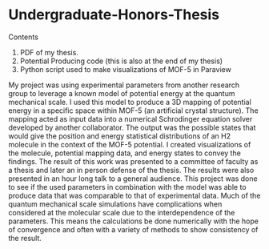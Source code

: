 # Undergraduate-Honors-Thesis
Contents
1) PDF of my thesis.
2) Potential Producing code (this is also at the end of my thesis)
3) Python script used to make visualizations of MOF-5 in Paraview

My project was using experimental parameters from another research group to leverage a known model of potential energy at the quantum mechanical scale. I used this model to produce a 3D mapping of potential energy in a specific space within MOF-5 (an artificial crystal structure). The mapping acted as input data into a numerical Schrodinger equation solver developed by another collaborator. The output was the possible states that would give the position and energy statistical distributions of an H2 molecule in the context of the MOF-5 potential. I created visualizations of the molecule, potential mapping data, and energy states to convey the findings. The result of this work was presented to a committee of faculty as a thesis and later an in person defense of the thesis. The results were also presented in an hour long talk to a general audience.
This project was done to see if the used parameters in combination with the model was able to produce data that was comparable to that of experimental data. Much of the quantum mechanical scale simulations have complications when considered at the molecular scale due to the interdependence of the parameters. This means the calculations be done numerically with the hope of convergence and often with a variety of methods to show consistency of the result.
